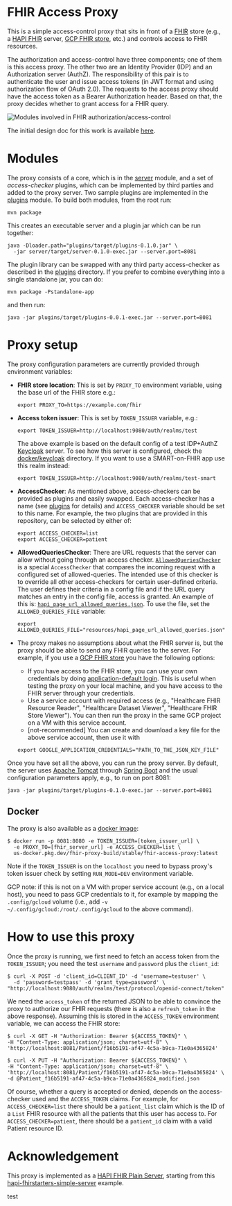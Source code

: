 # FHIR Access Proxy

This is a simple access-control proxy that sits in front of a
[FHIR](https://www.hl7.org/fhir/) store (e.g., a
[HAPI FHIR](https://hapifhir.io/) server,
[GCP FHIR store](https://cloud.google.com/healthcare-api/docs/concepts/fhir),
etc.) and controls access to FHIR resources.

The authorization and access-control have three components; one of them is this
access proxy. The other two are an Identity Provider (IDP) and an Authorization
server (AuthZ). The responsibility of this pair is to authenticate the user and
issue access tokens (in JWT format and using authorization flow of OAuth 2.0).
The requests to the access proxy should have the access token as a Bearer
Authorization header. Based on that, the proxy decides whether to grant access
for a FHIR query.

![Modules involved in FHIR authorization/access-control](resources/fhir_access_proxy.png)

The initial design doc for this work is available
[here](https://docs.google.com/document/d/14YnCTzsaTj-WGWIV_VF5QERl5_XV2UriHwtnor0FKoo/edit).

<!--- TODO: create a public version of this doc. --->

# Modules

The proxy consists of a core, which is in the [server](server) module, and a set
of _access-checker_ plugins, which can be implemented by third parties and added
to the proxy server. Two sample plugins are implemented in the
[plugins](plugins) module. To build both modules, from the root run:

```shell
mvn package
```

This creates an executable server and a plugin jar which can be run together:

```shell
java -Dloader.path="plugins/target/plugins-0.1.0.jar" \
  -jar server/target/server-0.1.0-exec.jar --server.port=8081
```

The plugin library can be swapped with any third party access-checker as
described in the [plugins](plugins) directory. If you prefer to combine
everything into a single standalone jar, you can do:

```shell
mvn package -Pstandalone-app
```

and then run:

```shell
java -jar plugins/target/plugins-0.0.1-exec.jar --server.port=8081
```

# Proxy setup

The proxy configuration parameters are currently provided through environment
variables:

- **FHIR store location**: This is set by `PROXY_TO` environment variable, using
  the base url of the FHIR store e.g.:

  ```shell
  export PROXY_TO=https://example.com/fhir
  ```

- **Access token issuer**: This is set by `TOKEN_ISSUER` variable, e.g.:

  ```shell
  export TOKEN_ISSUER=http://localhost:9080/auth/realms/test
  ```

  The above example is based on the default config of a test IDP+AuthZ
  [Keycloak](https://github.com/Alvearie/keycloak-extensions-for-fhir) server.
  To see how this server is configured, check the
  [docker/keycloak](docker/keycloak) directory. If you want to use a
  SMART-on-FHIR app use this realm instead:

  ```shell
  export TOKEN_ISSUER=http://localhost:9080/auth/realms/test-smart
  ```

- **AccessChecker**: As mentioned above, access-checkers can be provided as
  plugins and easily swapped. Each access-checker has a name (see
  [plugins](plugins) for details) and `ACCESS_CHECKER` variable should be set to
  this name. For example, the two plugins that are provided in this repository,
  can be selected by either of:

  ```shell
  export ACCESS_CHECKER=list
  export ACCESS_CHECKER=patient
  ```

- **AllowedQueriesChecker**: There are URL requests that the server can allow
  without going through an access checker.
  [`AllowedQueriesChecker`](https://github.com/google/fhir-access-proxy/blob/main/server/src/main/java/com/google/fhir/proxy/AllowedQueriesChecker.java)
  is a special `AccessChecker` that compares the incoming request with a
  configured set of allowed-queries. The intended use of this checker is to
  override all other access-checkers for certain user-defined criteria. The user
  defines their criteria in a config file and if the URL query matches an entry
  in the config file, access is granted. An example of this is:
  [`hapi_page_url_allowed_queries.json`](https://github.com/google/fhir-access-proxy/blob/main/resources/hapi_page_url_allowed_queries.json).
  To use the file, set the `ALLOWED_QUERIES_FILE` variable:

  ```shell
  export ALLOWED_QUERIES_FILE="resources/hapi_page_url_allowed_queries.json"
  ```

- The proxy makes no assumptions about what the FHIR server is, but the proxy
  should be able to send any FHIR queries to the server. For example, if you use
  a [GCP FHIR store](https://cloud.google.com/healthcare-api/docs/concepts/fhir)
  you have the following options:
  - If you have access to the FHIR store, you can use your own credentials by
    doing
    [application-default login](https://cloud.google.com/sdk/gcloud/reference/auth/application-default/login).
    This is useful when testing the proxy on your local machine, and you have
    access to the FHIR server through your credentials.
  - Use a service account with required access (e.g., "Healthcare FHIR Resource
    Reader", "Healthcare Dataset Viewer", "Healthcare FHIR Store Viewer"). You
    can then run the proxy in the same GCP project on a VM with this service
    account.
  - [not-recommended] You can create and download a key file for the above
    service account, then use it with
  ```shell
  export GOOGLE_APPLICATION_CREDENTIALS="PATH_TO_THE_JSON_KEY_FILE"
  ```

Once you have set all the above, you can run the proxy server. By default, the
server uses [Apache Tomcat](https://tomcat.apache.org/) through
[Spring Boot](https://spring.io/projects/spring-boot) and the usual
configuration parameters apply, e.g., to run on port 8081:

```shell
java -jar plugins/target/plugins-0.1.0-exec.jar --server.port=8081
```

## Docker

The proxy is also available as a [docker image](Dockerfile):

```shell
$ docker run -p 8081:8080 -e TOKEN_ISSUER=[token_issuer_url] \
  -e PROXY_TO=[fhir_server_url] -e ACCESS_CHECKER=list \
  us-docker.pkg.dev/fhir-proxy-build/stable/fhir-access-proxy:latest
```

Note if the `TOKEN_ISSUER` is on the `localhost` you need to bypass proxy's
token issuer check by setting `RUN_MODE=DEV` environment variable.

GCP note: if this is not on a VM with proper service account (e.g., on a local
host), you need to pass GCP credentials to it, for example by mapping the
`.config/gcloud` volume (i.e., add `-v ~/.config/gcloud:/root/.config/gcloud` to
the above command).

# How to use this proxy

Once the proxy is running, we first need to fetch an access token from the
`TOKEN_ISSUER`; you need the test `username` and `password` plus the
`client_id`:

```shell
$ curl -X POST -d 'client_id=CLIENT_ID' -d 'username=testuser' \
  -d 'password=testpass' -d 'grant_type=password' \
"http://localhost:9080/auth/realms/test/protocol/openid-connect/token"
```

We need the `access_token` of the returned JSON to be able to convince the proxy
to authorize our FHIR requests (there is also a `refresh_token` in the above
response). Assuming this is stored in the `ACCESS_TOKEN` environment variable,
we can access the FHIR store:

```shell
$ curl -X GET -H "Authorization: Bearer ${ACCESS_TOKEN}" \
-H "Content-Type: application/json; charset=utf-8" \
'http://localhost:8081/Patient/f16b5191-af47-4c5a-b9ca-71e0a4365824'
```

```shell
$ curl -X PUT -H "Authorization: Bearer ${ACCESS_TOKEN}" \
-H "Content-Type: application/json; charset=utf-8" \
'http://localhost:8081/Patient/f16b5191-af47-4c5a-b9ca-71e0a4365824' \
-d @Patient_f16b5191-af47-4c5a-b9ca-71e0a4365824_modified.json
```

Of course, whether a query is accepted or denied, depends on the access-checker
used and the `ACCESS_TOKEN` claims. For example, for `ACCESS_CHECKER=list` there
should be a `patient_list` claim which is the ID of a `List` FHIR resource with
all the patients that this user has access to. For `ACCESS_CHECKER=patient`,
there should be a `patient_id` claim with a valid Patient resource ID.

# Acknowledgement

This proxy is implemented as a
[HAPI FHIR Plain Server](https://hapifhir.io/hapi-fhir/docs/server_plain/introduction.html),
starting from this
[hapi-fhirstarters-simple-server](https://github.com/FirelyTeam/fhirstarters/tree/master/java/hapi-fhirstarters-simple-server)
example.


test